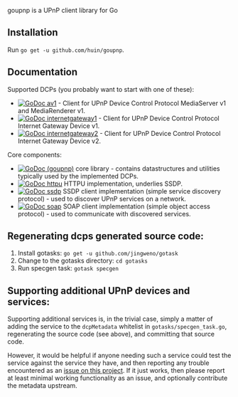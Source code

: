 goupnp is a UPnP client library for Go

Installation
------------

Run `go get -u github.com/huin/goupnp`.

Documentation
-------------

Supported DCPs (you probably want to start with one of these):

* [![GoDoc](https://godoc.org/github.com/huin/goupnp?status.svg) av1](https://godoc.org/github.com/huin/goupnp/dcps/av1) - Client for UPnP Device Control Protocol MediaServer v1 and MediaRenderer v1.
* [![GoDoc](https://godoc.org/github.com/huin/goupnp?status.svg) internetgateway1](https://godoc.org/github.com/huin/goupnp/dcps/internetgateway1) - Client for UPnP Device Control Protocol Internet Gateway Device v1.
* [![GoDoc](https://godoc.org/github.com/huin/goupnp?status.svg) internetgateway2](https://godoc.org/github.com/huin/goupnp/dcps/internetgateway2) - Client for UPnP Device Control Protocol Internet Gateway Device v2.

Core components:

* [![GoDoc](https://godoc.org/github.com/huin/goupnp?status.svg) (goupnp)](https://godoc.org/github.com/huin/goupnp) core library - contains datastructures and utilities typically used by the implemented DCPs.
* [![GoDoc](https://godoc.org/github.com/huin/goupnp?status.svg) httpu](https://godoc.org/github.com/huin/goupnp/httpu) HTTPU implementation, underlies SSDP.
* [![GoDoc](https://godoc.org/github.com/huin/goupnp?status.svg) ssdp](https://godoc.org/github.com/huin/goupnp/ssdp) SSDP client implementation (simple service discovery protocol) - used to discover UPnP services on a network.
* [![GoDoc](https://godoc.org/github.com/huin/goupnp?status.svg) soap](https://godoc.org/github.com/huin/goupnp/soap) SOAP client implementation (simple object access protocol) - used to communicate with discovered services.


Regenerating dcps generated source code:
----------------------------------------

1. Install gotasks: `go get -u github.com/jingweno/gotask`
2. Change to the gotasks directory: `cd gotasks`
3. Run specgen task: `gotask specgen`

Supporting additional UPnP devices and services:
------------------------------------------------

Supporting additional services is, in the trivial case, simply a matter of
adding the service to the `dcpMetadata` whitelist in `gotasks/specgen_task.go`,
regenerating the source code (see above), and committing that source code.

However, it would be helpful if anyone needing such a service could test the
service against the service they have, and then reporting any trouble
encountered as an [issue on this
project](https://github.com/huin/goupnp/issues/new). If it just works, then
please report at least minimal working functionality as an issue, and
optionally contribute the metadata upstream.
